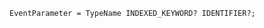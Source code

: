 <!-- This file is generated automatically by infrastructure scripts. Please don't edit by hand. -->

```{ .ebnf .slang-ebnf #EventParameter }
EventParameter = TypeName INDEXED_KEYWORD? IDENTIFIER?;
```
